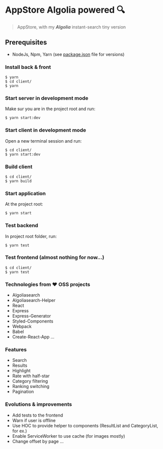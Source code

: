 # AppStore Algolia powered :mag:
> AppStore, with my _**Algolia**_ instant-search tiny version

## Prerequisites

- NodeJs, Npm, Yarn (see [package.json](./package.json#L12) file for versions)

### Install back & front

    $ yarn
    $ cd client/
    $ yarn

### Start server in development mode

Make sur you are in the project root and run:

    $ yarn start:dev

### Start client in development mode

Open a new terminal session and run:

    $ cd client/
    $ yarn start:dev

### Build client

    $ cd client/
    $ yarn build

### Start application

At the project root:

    $ yarn start

### Test backend

In project root folder, run:

    $ yarn test

### Test frontend (almost nothing for now...)

    $ cd client/
    $ yarn test


### Technologies from :heart: OSS projects

- Algoliasearch
- Algoliasearch-Helper
- React
- Express
- Express-Generator
- Styled-Components
- Webpack
- Babel
- Create-React-App
...


### Features

- Search
- Results
- Highlight
- Rate with half-star
- Category filtering
- Ranking switching
- Pagination

### Evolutions & improvements

- Add tests to the frontend
- Warn if user is offline
- Use HOC to provide helper to components (ResultList and CategoryList, for ex.)
- Enable ServiceWorker to use cache (for images mostly)
- Change offset by page
...
